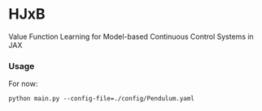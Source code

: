 # HJxB
Value Function Learning for Model-based Continuous Control Systems in JAX

### Usage
For now:
``` shell
python main.py --config-file=./config/Pendulum.yaml
```
